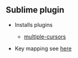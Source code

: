 ## Sublime plugin

* Installs plugins
    - [multiple-cursors](https://github.com/terryma/vim-multiple-cursors)

* Key mapping see [here](map.vim)
